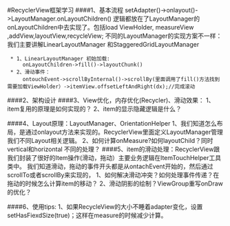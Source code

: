#RecyclerView框架学习
####1、基本流程
      setAdapter()->onlayout()->LayoutManager.onLayoutChildren()
      逻辑都放在了LayoutManager的onLayoutChildren中去实现了。包括load ViewHolder, measureView ,addView,layoutView,recycleView;
      不同的LayoutManager的实现方案不一样：我们主要讲解LinearLayoutManager 和StaggeredGridLayoutManager

     * 1、LinearLayoutManager 初始加载:
         onLayoutChildren->fill()->layoutChunk()
     * 2、滑动事件：
         ontouchEvent->scrollByInternal()->scrollBy(里面调用了fill()方法找到需要加载ViewHolder）->itemView.offsetLeftAndRight(dx);//完成滚动
####2、架构设计
####3、View优化，内存优化(Recycler)、滑动效果：
      1、item复用的原理是如何实现的？
      2、item的显示隐藏逻辑是什么？

####4、Layout原理：LayoutManager、OrientationHelper
       1、我们知道怎么布局，是通过onlayout方法来实现的。RecyclerView里面定义LayoutManager管理我们不同Layout相关逻辑。
       2、如何计算onMeasure?如何layoutChild？同时vertical和horizontal 不同的处理？
####5、item的滑动处理：RecyclerView跟我们封装了很好的Item操作(滑动，拖动）主要业务逻辑在ItemTouchHelper工具类中。
       我们知道滑动，拖动的事件开头都是从ontachEvent开始的，然后通过scrollTo或者scrollBy来实现的，
       1、如何解决滑动冲突？如何处理事件传递？在拖动的时候怎么计算item的移动？
       2、滑动阴影的绘制？ViewGroup重写onDraw的优化？

####6、使用tips:
       1、如果RecycleView的大小不睡着adapter变化，设置setHasFiexdSize(true)；这样在measure的时候减少计算。


